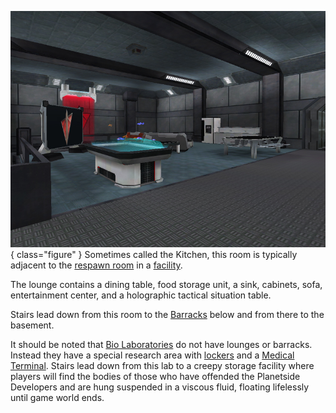 ![Lounge](../images/TRLounge.jpg){ class="figure" } Sometimes called the
Kitchen, this room is typically adjacent to the [respawn room](../locations/Spawn_Room.md)
in a [facility](../locations/Facilities.md).

The lounge contains a dining table, food storage unit, a sink, cabinets, sofa,
entertainment center, and a holographic tactical situation table.

Stairs lead down from this room to the [Barracks](../locations/Barracks.md)
below and from there to the basement.

It should be noted that [Bio Laboratories](../locations/Bio_Laboratory.md) do
not have lounges or barracks. Instead they have a special research area with
[lockers](../items/Lockers.md) and a
[Medical Terminal](../items/Medical_Terminal.md). Stairs lead down from this lab
to a creepy storage facility where players will find the bodies of those who
have offended the Planetside Developers and are hung suspended in a viscous
fluid, floating lifelessly until game world ends.


